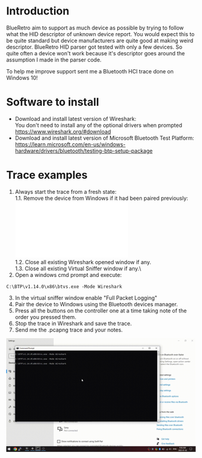 # Introduction
BlueRetro aim to support as much device as possible by trying to follow what the HID descriptor
of unknown device report. You would expect this to be quite standard but device manufacturers
are quite good at making weird descriptor. BlueRetro HID parser got tested with only a few devices.
So quite often a device won't work because it's descriptor goes around the assumption I made in the
parser code.

To help me improve support sent me a Bluetooth HCI trace done on Windows 10!

# Software to install
* Download and install latest version of Wireshark:\
  You don't need to install any of the optional drivers when prompted\
  https://www.wireshark.org/#download
* Download and install latest version of Microsoft Bluetooth Test Platform:\
  https://learn.microsoft.com/en-us/windows-hardware/drivers/bluetooth/testing-btp-setup-package

# Trace examples
1. Always start the trace from a fresh state:\
  1.1. Remove the device from Windows if it had been paired previously:\
       ![](img/remove_paired.img)\
  1.2. Close all existing Wireshark opened window if any.\
  1.3. Close all existing Virtual Sniffer window if any.\
2. Open a windows cmd prompt and execute:
  ```
  C:\BTP\v1.14.0\x86\btvs.exe -Mode Wireshark
  ```
3. In the virtual sniffer window enable "Full Packet Logging"
4. Pair the device to Windows using the Bluetooth devices manager.
5. Press all the buttons on the controller one at a time taking note of the order you pressed them.
6. Stop the trace in Wireshark and save the trace.
7. Send me the .pcapng trace and your notes.

![](img/win10_bt_hci_trace.gif)